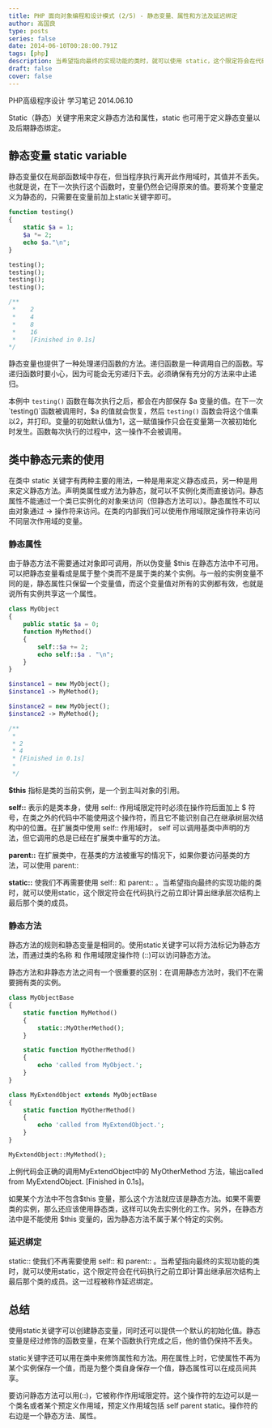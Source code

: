 ```yaml
---
title: PHP 面向对象编程和设计模式 (2/5) - 静态变量、属性和方法及延迟绑定
author: 高国良
type: posts
series: false
date: 2014-06-10T00:28:00.791Z
tags: [php]
description: 当希望指向最终的实现功能的类时，就可以使用 static，这个限定符会在代码执行之前立即计算出继承层次结构上最后那个类的成员。这一过程被称作延迟绑定。
draft: false 
cover: false
---
```


PHP高级程序设计 学习笔记 2014.06.10

Static（静态）关键字用来定义静态方法和属性，static 也可用于定义静态变量以及后期静态绑定。

## 静态变量 static variable

静态变量仅在局部函数域中存在，但当程序执行离开此作用域时，其值并不丢失。也就是说，在下一次执行这个函数时，变量仍然会记得原来的值。要将某个变量定义为静态的，只需要在变量前加上static关键字即可。

```php
function testing()
{
    static $a = 1;
    $a *= 2;
    echo $a."\n";
}

testing();
testing();
testing();
testing();

/**
 *    2
 *    4
 *    8
 *    16
 *    [Finished in 0.1s]
*/
```

静态变量也提供了一种处理递归函数的方法。递归函数是一种调用自己的函数。写递归函数时要小心，因为可能会无穷递归下去。必须确保有充分的方法来中止递归。

本例中 `testing()` 函数在每次执行之后，都会在内部保存 $a 变量的值。在下一次 `testing()`函数被调用时，$a 的值就会恢复，然后 `testing()` 函数会将这个值乘以2，并打印。变量的初始默认值为1，这一赋值操作只会在变量第一次被初始化时发生。函数每次执行的过程中，这一操作不会被调用。

## 类中静态元素的使用

在类中 static 关键字有两种主要的用法，一种是用来定义静态成员，另一种是用来定义静态方法。声明类属性或方法为静态，就可以不实例化类而直接访问。静态属性不能通过一个类已实例化的对象来访问（但静态方法可以）。静态属性不可以由对象通过 -> 操作符来访问。在类的内部我们可以使用作用域限定操作符来访问不同层次作用域的变量。

### 静态属性

由于静态方法不需要通过对象即可调用，所以伪变量 $this 在静态方法中不可用。可以把静态变量看成是属于整个类而不是属于类的某个实例。与一般的实例变量不同的是，静态属性只保留一个变量值，而这个变量值对所有的实例都有效，也就是说所有实例共享这一个属性。

```php
class MyObject
{
    public static $a = 0;
    function MyMethod()
    {
        self::$a += 2;
        echo self::$a . "\n";
    }
}

$instance1 = new MyObject();
$instance1 -> MyMethod();

$instance2 = new MyObject();
$instance2 -> MyMethod();

/**
 *
 * 2
 * 4
 * [Finished in 0.1s]
 *
 */
```

**$this** 指标是类的当前实例，是一个到主叫对象的引用。

**self::** 表示的是类本身，使用 self:: 作用域限定符时必须在操作符后面加上 $ 符号，在类之外的代码中不能使用这个操作符，而且它不能识别自己在继承树层次结构中的位置。在扩展类中使用 self:: 作用域时， self 可以调用基类中声明的方法，但它调用的总是已经在扩展类中重写的方法。

**parent::** 在扩展类中，在基类的方法被重写的情况下，如果你要访问基类的方法，可以使用 parent::

**static::** 使我们不再需要使用 self:: 和 parent:: 。当希望指向最终的实现功能的类时，就可以使用static，这个限定符会在代码执行之前立即计算出继承层次结构上最后那个类的成员。

### 静态方法

静态方法的规则和静态变量是相同的。使用static关键字可以将方法标记为静态方法，而通过类的名称 和 作用域限定操作符 (::)可以访问静态方法。

静态方法和非静态方法之间有一个很重要的区别：在调用静态方法时，我们不在需要拥有类的实例。

```php
class MyObjectBase
{
    static function MyMethod()
    {
        static::MyOtherMethod();
    }

    static function MyOtherMethod()
    {
        echo 'called from MyObject.';
    }
}

class MyExtendObject extends MyObjectBase
{
    static function MyOtherMethod()
    {
        echo 'called from MyExtendObject.';
    }
}

MyExtendObject::MyMethod();
```

上例代码会正确的调用MyExtendObject中的 MyOtherMethod 方法，输出called from MyExtendObject. \[Finished in 0.1s\]。

如果某个方法中不包含$this 变量，那么这个方法就应该是静态方法。如果不需要类的实例，那么还应该使用静态类，这样可以免去实例化的工作。另外，在静态方法中是不能使用 $this 变量的，因为静态方法不属于某个特定的实例。

### 延迟绑定

static:: 使我们不再需要使用 self:: 和 parent:: 。当希望指向最终的实现功能的类时，就可以使用static，这个限定符会在代码执行之前立即计算出继承层次结构上最后那个类的成员。这一过程被称作延迟绑定。

## 总结

使用static关键字可以创建静态变量，同时还可以提供一个默认的初始化值。静态变量是经过修饰的函数变量，在某个函数执行完成之后，他的值仍保持不丢失。

static关键字还可以用在类中来修饰属性和方法。用在属性上时，它使属性不再为某个实例保存一个值，而是为整个类自身保存一个值，静态属性可以在成员间共享。

要访问静态方法可以用(::)，它被称作作用域限定符。这个操作符的左边可以是一个类名或者某个预定义作用域，预定义作用域包括 self parent static。操作符的右边是一个静态方法、属性。
